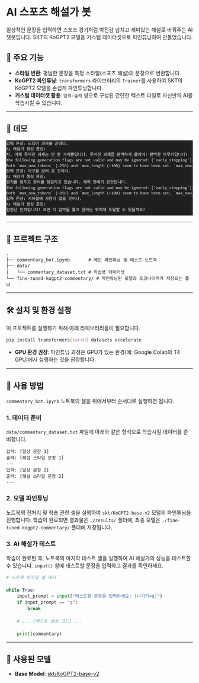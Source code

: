 # AI 스포츠 해설가 봇

일상적인 문장을 입력하면 스포츠 경기처럼 박진감 넘치고 재미있는 해설로 바꿔주는 AI 챗봇입니다. SKT의 KoGPT2 모델을 커스텀 데이터셋으로 파인튜닝하여 만들었습니다.

## 🚀 주요 기능

- **스타일 변환**: 평범한 문장을 특정 스타일(스포츠 해설)의 문장으로 변환합니다.
- **KoGPT2 파인튜닝**: `transformers` 라이브러리의 `Trainer`를 사용하여 SKT의 KoGPT2 모델을 손쉽게 파인튜닝합니다.
- **커스텀 데이터셋 활용**: `입력-출력` 쌍으로 구성된 간단한 텍스트 파일로 자신만의 AI를 학습시킬 수 있습니다.

---

## 📝 데모

<img src="./image.png" width="600"/>

---

## 📂 프로젝트 구조

```
.
├── commentary_bot.ipynb       # 메인 파인튜닝 및 테스트 노트북
├── data/
│   └── commentary_dataset.txt # 학습용 데이터셋
└── fine-tuned-kogpt2-commentary/ # 파인튜닝된 모델과 토크나이저가 저장되는 폴더
```

---

## 🛠️ 설치 및 환경 설정

이 프로젝트를 실행하기 위해 아래 라이브러리들이 필요합니다.

```bash
pip install transformers[torch] datasets accelerate
```

- **GPU 환경 권장**: 파인튜닝 과정은 GPU가 있는 환경(예: Google Colab의 T4 GPU)에서 실행하는 것을 권장합니다.

---

## 📖 사용 방법

`commentary_bot.ipynb` 노트북의 셀을 위에서부터 순서대로 실행하면 됩니다.

### 1. 데이터 준비

`data/commentary_dataset.txt` 파일에 아래와 같은 형식으로 학습시킬 데이터를 준비합니다.

```
입력: [일상 문장 1]
출력: [해설 스타일 문장 1]
---
입력: [일상 문장 2]
출력: [해설 스타일 문장 2]
---
```

### 2. 모델 파인튜닝

노트북의 전처리 및 학습 관련 셀을 실행하여 `skt/KoGPT2-base-v2` 모델의 파인튜닝을 진행합니다. 학습이 완료되면 결과물은 `./results/` 폴더에, 최종 모델은 `./fine-tuned-kogpt2-commentary/` 폴더에 저장됩니다.

### 3. AI 해설가 테스트

학습이 완료된 후, 노트북의 마지막 테스트 셀을 실행하여 AI 해설가의 성능을 테스트할 수 있습니다. `input()` 창에 테스트할 문장을 입력하고 결과를 확인하세요.

```python
# 노트북 마지막 셀 예시

while True:
    input_prompt = input("테스트할 문장을 입력하세요: (나가기=q)")
    if input_prompt == "q":
        break
    
    # ... (텍스트 생성 코드) ...
    
    print(commentary)
```

---

## 🤖 사용된 모델

- **Base Model**: [skt/KoGPT2-base-v2](https://huggingface.co/skt/KoGPT2-base-v2)
